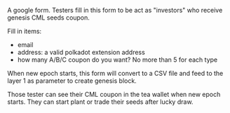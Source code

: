 
A google form.
Testers fill in this form to be act as "investors" who receive genesis CML seeds coupon.

Fill in items:
- email
- address: a valid polkadot extension address
- how many A/B/C coupon do you want? No more than 5 for each type

When new epoch starts, this form will convert to a CSV file and feed to the layer 1 as parameter to create genesis block.

Those tester can see their CML coupon in the tea wallet when new epoch starts. They can start plant or trade their seeds after lucky draw.